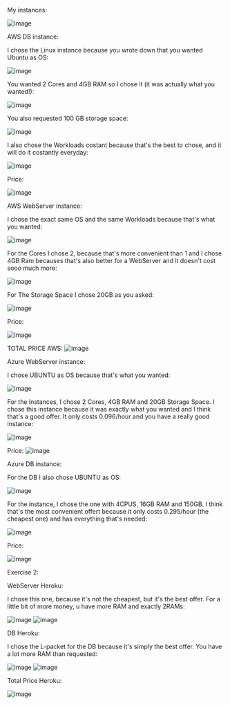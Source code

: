 My instances:

![image](https://github.com/auroragjemaj/m346_AuroraGjemaj/assets/112400886/5b6c1eb3-3659-46dd-aa91-b8f35ce0e02f)


AWS DB instance:

I chose the Linux instance because you wrote down that you wanted Ubuntu as OS:

![image](https://github.com/auroragjemaj/m346_AuroraGjemaj/assets/112400886/e5ca5cb3-11a7-4381-8400-ff1111968b1a)


You wanted 2 Cores and 4GB RAM so I chose it (it was actually what you wanted!):

![image](https://github.com/auroragjemaj/m346_AuroraGjemaj/assets/112400886/61baf78b-37ab-4c46-897b-981124c9f6fc)


You also requested 100 GB storage space:

![image](https://github.com/auroragjemaj/m346_AuroraGjemaj/assets/112400886/9069bfa2-0d2b-4df9-837c-2f0bf9e6251c)


I also chose the Workloads costant because that's the best to chose, and it will do it costantly everyday:

![image](https://github.com/auroragjemaj/m346_AuroraGjemaj/assets/112400886/a25ee44c-150e-4461-971c-c446ac715962)


Price:

![image](https://github.com/auroragjemaj/m346_AuroraGjemaj/assets/112400886/858be7f1-14fd-4d46-af48-ce1c3b5fc518)





AWS WebServer instance:

I chose the exact same OS and the same Workloads because that's what you wanted: 

![image](https://github.com/auroragjemaj/m346_AuroraGjemaj/assets/112400886/65665009-b009-4266-8735-a953b123bbff)


For the Cores I chose 2, because that's more convenient than 1 and I chose 4GB Ram becauses that's also better for a WebServer and it doesn't cost sooo much more:

![image](https://github.com/auroragjemaj/m346_AuroraGjemaj/assets/112400886/53a0cd6c-e09d-486d-bdb0-2f896283f4f9)


For The Storage Space I chose 20GB as you asked:

![image](https://github.com/auroragjemaj/m346_AuroraGjemaj/assets/112400886/f98141f1-13ef-413f-92d7-c5f7fa12ad77)


Price:

![image](https://github.com/auroragjemaj/m346_AuroraGjemaj/assets/112400886/fd5703b8-88b0-4044-a12e-91e7a0f08f40)


TOTAL PRICE AWS:
![image](https://github.com/auroragjemaj/m346_AuroraGjemaj/assets/112400886/43cb2369-42af-444b-ad7b-89cbf5fc90be)




Azure WebServer instance:

I chose UBUNTU as OS because that's what you wanted:

![image](https://github.com/auroragjemaj/m346_AuroraGjemaj/assets/112400886/027f567b-5133-4e67-9a47-32190ffdf3fb)


For the instances, I chose 2 Cores, 4GB RAM and 20GB Storage Space. I chose this instance because it was exactly what you wanted and I think that's a good offer. It only costs 0.096/hour and you have a really good instance:

![image](https://github.com/auroragjemaj/m346_AuroraGjemaj/assets/112400886/5a14a4e6-7aa2-4fe3-ba54-c5186ffb2224)


Price:
![image](https://github.com/auroragjemaj/m346_AuroraGjemaj/assets/112400886/47bf9a40-8877-4e48-99bd-01690cdf861e)




Azure DB instance:

For the DB I also chose UBUNTU as OS:

![image](https://github.com/auroragjemaj/m346_AuroraGjemaj/assets/112400886/3718eb7f-c98e-436f-96ac-578e8a069959)


For the instance, I chose the one with 4CPUS, 16GB RAM and 150GB. I think that's the most convenient offert because it only costs 0.295/hour (the cheapest one) and has everything that's needed:

![image](https://github.com/auroragjemaj/m346_AuroraGjemaj/assets/112400886/ab19a3c7-047a-4b97-ab65-8e0ff89120df)


Price: 

![image](https://github.com/auroragjemaj/m346_AuroraGjemaj/assets/112400886/8b29ecae-a052-4ce5-b70d-2494e18695a0)






Exercise 2:

WebServer Heroku:

I chose this one, because it's not the cheapest, but it's the best offer. For a little bit of more money, u have more RAM and exactly 2RAMs:

![image](https://github.com/auroragjemaj/m346_AuroraGjemaj/assets/112400886/e5627fb0-e242-4a3a-8ad2-ad6a984a3897)
![image](https://github.com/auroragjemaj/m346_AuroraGjemaj/assets/112400886/8e3ad3a4-23d5-414a-929a-cf16863bb338)


DB Heroku:

I chose the L-packet for the DB because it's simply the best offer. You have a lot more RAM than requested:

![image](https://github.com/auroragjemaj/m346_AuroraGjemaj/assets/112400886/fa5577f8-5a00-428d-a8a6-fd0b87f73c8d)
![image](https://github.com/auroragjemaj/m346_AuroraGjemaj/assets/112400886/a65b99d3-c180-433f-a4f5-a1459b9809a2)


Total Price Heroku:


![image](https://github.com/auroragjemaj/m346_AuroraGjemaj/assets/112400886/8fcc1404-03df-47fb-8f79-55b221513898)

